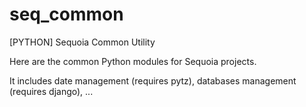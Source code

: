 seq_common
==========

[PYTHON] Sequoia Common Utility

Here are the common Python modules for Sequoia projects.

It includes date management (requires pytz), databases management (requires django), ...
